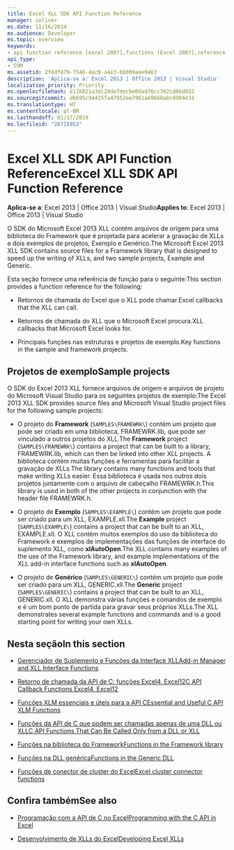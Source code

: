 ```yaml
---
title: Excel XLL SDK API Function Reference
manager: soliver
ms.date: 11/16/2014
ms.audience: Developer
ms.topic: overview
keywords:
- api function reference [excel 2007],functions [Excel 2007],reference [Excel 2007],Excel 2007 XLL Software Development Kit, reference
api_type:
- COM
ms.assetid: 2f6df879-7546-4ac0-a4e3-6b009aee9463
description: 'Aplica-se a: Excel 2013 | Office 2013 | Visual Studio'
localization_priority: Priority
ms.openlocfilehash: e116021a3dc24de7decbe0dad76cc762cd66d032
ms.sourcegitcommit: d6695c94415fa47952ee7961a69660abc0904434
ms.translationtype: HT
ms.contentlocale: pt-BR
ms.lasthandoff: 01/17/2019
ms.locfileid: "28715953"
---
```

# <a name="excel-xll-sdk-api-function-reference"></a><span data-ttu-id="6b14f-104">Excel XLL SDK API Function Reference</span><span class="sxs-lookup"><span data-stu-id="6b14f-104">Excel XLL SDK API Function Reference</span></span>

<span data-ttu-id="6b14f-105">**Aplica-se a**: Excel 2013 | Office 2013 | Visual Studio</span><span class="sxs-lookup"><span data-stu-id="6b14f-105">**Applies to**: Excel 2013 | Office 2013 | Visual Studio</span></span> 
  
<span data-ttu-id="6b14f-106">O SDK do Microsoft Excel 2013 XLL contém arquivos de origem para uma biblioteca do Framework que é projetada para acelerar a gravação de XLLs e dois exemplos de projetos, Exemplo e Genérico.</span><span class="sxs-lookup"><span data-stu-id="6b14f-106">The Microsoft Excel 2013 XLL SDK contains source files for a Framework library that is designed to speed up the writing of XLLs, and two sample projects, Example and Generic.</span></span> 
  
<span data-ttu-id="6b14f-107">Esta seção fornece uma referência de função para o seguinte:</span><span class="sxs-lookup"><span data-stu-id="6b14f-107">This section provides a function reference for the following:</span></span>
  
- <span data-ttu-id="6b14f-108">Retornos de chamada do Excel que o XLL pode chamar.</span><span class="sxs-lookup"><span data-stu-id="6b14f-108">Excel callbacks that the XLL can call.</span></span>
    
- <span data-ttu-id="6b14f-109">Retornos de chamada do XLL que o Microsoft Excel procura.</span><span class="sxs-lookup"><span data-stu-id="6b14f-109">XLL callbacks that Microsoft Excel looks for.</span></span>
    
- <span data-ttu-id="6b14f-110">Principais funções nas estruturas e projetos de exemplo.</span><span class="sxs-lookup"><span data-stu-id="6b14f-110">Key functions in the sample and framework projects.</span></span>
    
## <a name="sample-projects"></a><span data-ttu-id="6b14f-111">Projetos de exemplo</span><span class="sxs-lookup"><span data-stu-id="6b14f-111">Sample projects</span></span>

<span data-ttu-id="6b14f-112">O SDK do Excel 2013 XLL fornece arquivos de origem e arquivos de projeto do Microsoft Visual Studio para os seguintes projetos de exemplo:</span><span class="sxs-lookup"><span data-stu-id="6b14f-112">The Excel 2013 XLL SDK provides source files and Microsoft Visual Studio project files for the following sample projects:</span></span>
  
- <span data-ttu-id="6b14f-113">O projeto do **Framework** (`SAMPLES\FRAMEWRK\`) contém um projeto que pode ser criado em uma biblioteca, FRAMEWRK.lib, que pode ser vinculado a outros projetos do XLL.</span><span class="sxs-lookup"><span data-stu-id="6b14f-113">The **Framework** project (`SAMPLES\FRAMEWRK\`) contains a project that can be built to a library, FRAMEWRK.lib, which can then be linked into other XLL projects.</span></span> <span data-ttu-id="6b14f-114">A biblioteca contém muitas funções e ferramentas para facilitar a gravação de XLLs.</span><span class="sxs-lookup"><span data-stu-id="6b14f-114">The library contains many functions and tools that make writing XLLs easier.</span></span> <span data-ttu-id="6b14f-115">Essa biblioteca é usada nos outros dois projetos juntamente com o arquivo de cabeçalho FRAMEWRK.h.</span><span class="sxs-lookup"><span data-stu-id="6b14f-115">This library is used in both of the other projects in conjunction with the header file FRAMEWRK.h.</span></span>
    
- <span data-ttu-id="6b14f-116">O projeto de **Exemplo** (`SAMPLES\EXAMPLE\`) contém um projeto que pode ser criado para um XLL, EXAMPLE.xll.</span><span class="sxs-lookup"><span data-stu-id="6b14f-116">The **Example** project (`SAMPLES\EXAMPLE\`) contains a project that can be built to an XLL, EXAMPLE.xll.</span></span> <span data-ttu-id="6b14f-117">O XLL contém muitos exemplos do uso da biblioteca do Framework e exemplos de implementações das funções de interface do suplemento XLL, como **xlAutoOpen**.</span><span class="sxs-lookup"><span data-stu-id="6b14f-117">The XLL contains many examples of the use of the Framework library, and example implementations of the XLL add-in interface functions such as **xlAutoOpen**.</span></span>
    
- <span data-ttu-id="6b14f-118">O projeto de **Genérico** (`SAMPLES\GENERIC\`) contém um projeto que pode ser criado para um XLL, GENERIC.xll.</span><span class="sxs-lookup"><span data-stu-id="6b14f-118">The **Generic** project (`SAMPLES\GENERIC\`) contains a project that can be built to an XLL, GENERIC.xll.</span></span> <span data-ttu-id="6b14f-119">O XLL demonstra várias funções e comandos de exemplo e é um bom ponto de partida para gravar seus próprios XLLs.</span><span class="sxs-lookup"><span data-stu-id="6b14f-119">The XLL demonstrates several example functions and commands and is a good starting point for writing your own XLLs.</span></span>
    
## <a name="in-this-section"></a><span data-ttu-id="6b14f-120">Nesta seção</span><span class="sxs-lookup"><span data-stu-id="6b14f-120">In this section</span></span>

- [<span data-ttu-id="6b14f-121">Gerenciador de Suplemento e Funções da Interface XLL</span><span class="sxs-lookup"><span data-stu-id="6b14f-121">Add-in Manager and XLL Interface Functions</span></span>](add-in-manager-and-xll-interface-functions.md)
  
- [<span data-ttu-id="6b14f-122">Retorno de chamada da API de C: funções Excel4, Excel12</span><span class="sxs-lookup"><span data-stu-id="6b14f-122">C API Callback Functions Excel4, Excel12</span></span>](c-api-callback-functions-excel4-excel12.md)
  
- [<span data-ttu-id="6b14f-123">Funções XLM essenciais e úteis para a API C</span><span class="sxs-lookup"><span data-stu-id="6b14f-123">Essential and Useful C API XLM Functions</span></span>](essential-and-useful-c-api-xlm-functions.md)
  
- [<span data-ttu-id="6b14f-124">Funções da API de C que podem ser chamadas apenas de uma DLL ou XLL</span><span class="sxs-lookup"><span data-stu-id="6b14f-124">C API Functions That Can Be Called Only from a DLL or XLL</span></span>](c-api-functions-that-can-be-called-only-from-a-dll-or-xll.md)
  
- [<span data-ttu-id="6b14f-125">Funções na biblioteca do Framework</span><span class="sxs-lookup"><span data-stu-id="6b14f-125">Functions in the Framework library</span></span>](functions-in-the-framework-library.md)
  
- [<span data-ttu-id="6b14f-126">Funções na DLL genérica</span><span class="sxs-lookup"><span data-stu-id="6b14f-126">Functions in the Generic DLL</span></span>](functions-in-the-generic-dll.md)
  
- [<span data-ttu-id="6b14f-127">Funções de conector de cluster do Excel</span><span class="sxs-lookup"><span data-stu-id="6b14f-127">Excel cluster connector functions</span></span>](excel-cluster-connector-functions.md)
  
## <a name="see-also"></a><span data-ttu-id="6b14f-128">Confira também</span><span class="sxs-lookup"><span data-stu-id="6b14f-128">See also</span></span>

- [<span data-ttu-id="6b14f-129">Programação com a API de C no Excel</span><span class="sxs-lookup"><span data-stu-id="6b14f-129">Programming with the C API in Excel</span></span>](programming-with-the-c-api-in-excel.md)
  
- [<span data-ttu-id="6b14f-130">Desenvolvimento de XLLs do Excel</span><span class="sxs-lookup"><span data-stu-id="6b14f-130">Developing Excel XLLs</span></span>](developing-excel-xlls.md)

